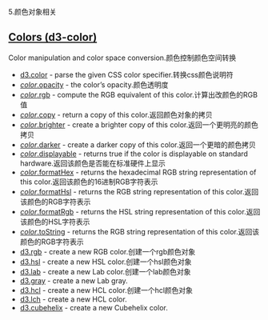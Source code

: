 5.颜色对象相关
## [Colors (d3-color)](https://github.com/d3/d3-color/tree/v3.0.1)

Color manipulation and color space conversion.颜色控制颜色空间转换

-   [d3.color](https://github.com/d3/d3-color/blob/v3.0.1/README.md#color) - parse the given CSS color specifier.转换css颜色说明符
-   [*color*.opacity](https://github.com/d3/d3-color/blob/v3.0.1/README.md#color_opacity) - the color’s opacity.颜色透明度
-   [*color*.rgb](https://github.com/d3/d3-color/blob/v3.0.1/README.md#color_rgb) - compute the RGB equivalent of this color.计算出改颜色的RGB值
-   [*color*.copy](https://github.com/d3/d3-color/blob/v3.0.1/README.md#color_copy) - return a copy of this color.返回颜色对象的拷贝
-   [*color*.brighter](https://github.com/d3/d3-color/blob/v3.0.1/README.md#color_brighter) - create a brighter copy of this color.返回一个更明亮的颜色拷贝
-   [*color*.darker](https://github.com/d3/d3-color/blob/v3.0.1/README.md#color_darker) - create a darker copy of this color.返回一个更暗的颜色拷贝
-   [*color*.displayable](https://github.com/d3/d3-color/blob/v3.0.1/README.md#color_displayable) - returns true if the color is displayable on standard hardware.返回该颜色是否能在标准硬件上显示
-   [*color*.formatHex](https://github.com/d3/d3-color/blob/v3.0.1/README.md#color_formatHex) - returns the hexadecimal RGB string representation of this color.返回该颜色的16进制RGB字符表示
-   [*color*.formatHsl](https://github.com/d3/d3-color/blob/v3.0.1/README.md#color_formatHsl) - returns the RGB string representation of this color.返回该颜色的RGB字符表示
-   [*color*.formatRgb](https://github.com/d3/d3-color/blob/v3.0.1/README.md#color_formatRgb) - returns the HSL string representation of this color.返回该颜色的HSL字符表示
-   [*color*.toString](https://github.com/d3/d3-color/blob/v3.0.1/README.md#color_toString) - returns the RGB string representation of this color.返回该颜色的RGB字符表示
-   [d3.rgb](https://github.com/d3/d3-color/blob/v3.0.1/README.md#rgb) - create a new RGB color.创建一个rgb颜色对象
-   [d3.hsl](https://github.com/d3/d3-color/blob/v3.0.1/README.md#hsl) - create a new HSL color.创建一个hsl颜色对象
-   [d3.lab](https://github.com/d3/d3-color/blob/v3.0.1/README.md#lab) - create a new Lab color.创建一个lab颜色对象
-   [d3.gray](https://github.com/d3/d3-color/blob/v3.0.1/README.md#gray) - create a new Lab gray.
-   [d3.hcl](https://github.com/d3/d3-color/blob/v3.0.1/README.md#hcl) - create a new HCL color.创建一个hcl颜色对象
-   [d3.lch](https://github.com/d3/d3-color/blob/v3.0.1/README.md#lch) - create a new HCL color.
-   [d3.cubehelix](https://github.com/d3/d3-color/blob/v3.0.1/README.md#cubehelix) - create a new Cubehelix color.